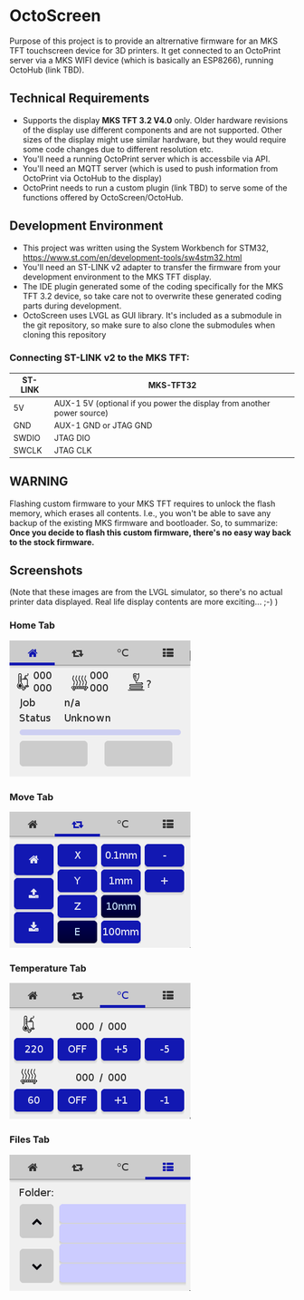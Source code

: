 # OctoScreen

Purpose of this project is to provide an altrernative firmware for an MKS TFT touchscreen device for 3D printers. It get connected to an OctoPrint server via a MKS WIFI device (which is basically an ESP8266), running OctoHub (link TBD).

## Technical Requirements
- Supports the display **MKS TFT 3.2 V4.0** only. Older hardware revisions of the display use different components and are not supported. Other sizes of the display might use similar hardware, but they would require some code changes due to different resolution etc.
- You'll need a running OctoPrint server which is accessbile via API.
- You'll need an MQTT server (which is used to push information from OctoPrint via OctoHub to the display)
- OctoPrint needs to run a custom plugin (link TBD) to serve some of the functions offered by OctoScreen/OctoHub.

## Development Environment
- This project was written using the System Workbench for STM32, https://www.st.com/en/development-tools/sw4stm32.html
- You'll need an ST-LINK v2 adapter to transfer the firmware from your development environment to the MKS TFT display.
- The IDE plugin generated some of the coding specifically for the MKS TFT 3.2 device, so take care not to overwrite these generated coding parts during development.
- OctoScreen uses LVGL as GUI library. It's included as a submodule in the git repository, so make sure to also clone the submodules when cloning this repository

### Connecting ST-LINK v2 to the MKS TFT:
| ST-LINK | MKS-TFT32 |
|---------|-----------|
| 5V      | AUX-1 5V (optional if you power the display from another power source)         |
| GND     | AUX-1 GND or JTAG GND     |
| SWDIO   | JTAG DIO      |
| SWCLK   | JTAG CLK      |

## WARNING
Flashing custom firmware to your MKS TFT requires to unlock the flash memory, which erases all contents. I.e., you won't be able to save any backup of the existing MKS firmware and bootloader. So, to summarize: **Once you decide to flash this custom firmware, there's no easy way back to the stock firmware.**


## Screenshots

(Note that these images are from the LVGL simulator, so there's no actual printer data displayed. Real life display contents are more exciting... ;-) )

### Home Tab
![Home Tab](https://github.com/sidddy/OctoScreen/raw/master/screenshots/Home.png)

### Move Tab
![Move Tab](https://github.com/sidddy/OctoScreen/raw/master/screenshots/Move.png)

### Temperature Tab
![Temperature Tab](https://github.com/sidddy/OctoScreen/raw/master/screenshots/Temperature.png)

### Files Tab
![Files Tab](https://github.com/sidddy/OctoScreen/raw/master/screenshots/Files.png)
